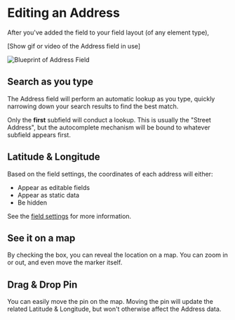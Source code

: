 # Editing an Address

After you've added the field to your field layout (of any element type),

[Show gif or video of the Address field in use]

<img :src="$withBase('/images/address-field/blueprint-address-field.png')" alt="Blueprint of Address Field">

## Search as you type

The Address field will perform an automatic lookup as you type, quickly narrowing down your search results to find the best match.

Only the **first** subfield will conduct a lookup. This is usually the "Street Address", but the autocomplete mechanism will be bound to whatever subfield appears first.

## Latitude & Longitude

Based on the field settings, the coordinates of each address will either:

 - Appear as editable fields
 - Appear as static data
 - Be hidden
 
See the [field settings](/address-field/field-setting.md#show-coordinates-as) for more information.

## See it on a map

By checking the box, you can reveal the location on a map. You can zoom in or out, and even move the marker itself.

## Drag & Drop Pin

You can easily move the pin on the map. Moving the pin will update the related Latitude & Longitude, but won't otherwise affect the Address data.
